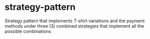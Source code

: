 # strategy-pattern
Strategy pattern that implements T-shirt variations and the payment methods under three (3) combined strategies that implement all the possible combinations
